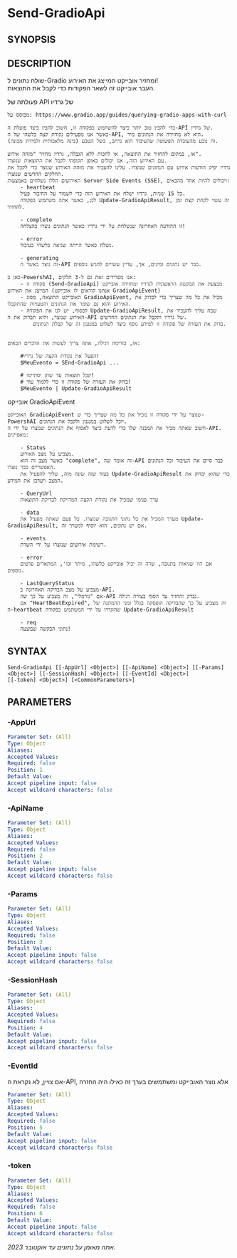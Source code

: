 ﻿---
external help file: powershai-help.xml
schema: 2.0.0
powershai: true
---

# Send-GradioApi

## SYNOPSIS <!--!= @#Synop !-->

## DESCRIPTION <!--!= @#Desc !-->
שולח נתונים ל-Gradio ומחזיר אובייקט המייצג את האירוע!  
העבר אובייקט זה לשאר הפקודות כדי לקבל את התוצאות.

פעולתה של API של גרדיו

	מבוסס על: https://www.gradio.app/guides/querying-gradio-apps-with-curl
	
	כדי להבין טוב יותר כיצד להשתמש בפקודה זו, חשוב להבין כיצד פועלת ה-API של גרדיו.  
	כאשר אנו מפעילים נקודת קצה כלשהי של ה-API, היא לא מחזירה את הנתונים מיד.  
	זה נובע מהעובדה הפשוטה שהעיבוד הוא נרחב, בשל הטבע (בינה מלאכותית ולמידת מכונה).  
	
	אז, במקום להחזיר את התוצאה, או לחכות ללא הגבלה, גרדיו מחזיר "מזהה אירוע".  
	עם האירוע הזה, אנו יכולים באופן תקופתי לקבל את התוצאות שנוצרו.  
	גרדיו יפיק הודעות אירוע עם הנתונים שנוצרו. עלינו להעביר את מזהה האירוע שנוצר כדי לקבל את החלקים החדשים שנוצרו.  
	האירועים הללו נשלחים באמצעות Server Side Events (SSE), ויכולים להיות אחד מהבאים:
		- heartbeat 
		כל 15 שניות, גרדיו ישלח את האירוע הזה כדי לשמור על החיבור פעיל.  
		לכן, כאשר אתה משתמש בפקודה Update-GradioApiResult, זה עשוי לקחת קצת זמן להחזיר.
		
		- complete 
		זו ההודעה האחרונה שנשלחת על ידי גרדיו כאשר הנתונים נוצרו בהצלחה!
		
		- error 
		נשלח כאשר הייתה שגיאה כלשהי בעיבוד.  
		
		- generating
		זה נוצר כאשר ה-API כבר יש נתונים זמינים, אך, עדיין עשויים להגיע נוספים.
	
	כאן ב-PowershAI, אנו מפרידים זאת גם ל-3 חלקים: 
		- פקודה זו (Send-GradioApi) מבצעת את הבקשה הראשונית לגרדיו ומחזירה אובייקט המייצג את האירוע (אנחנו קוראים לו אובייקט GradioApiEvent)
		- האובייקט התוצאה, מסוג GradioApiEvent, מכיל את כל מה שצריך כדי לבדוק את האירוע והוא גם שומר את הנתונים והטעויות שהתקבלו.
		- לבסוף, יש לנו את הפקודה Update-GradioApiResult, שבה עליך להעביר את האירוע שנוצר, והיא תבדוק את ה-API של גרדיו ותקבל את הנתונים החדשים.  
			בדוק את העזרה של פקודה זו למידע נוסף כיצד לשלוט במנגנון זה של קבלת הנתונים.
			
	
	אז, בזרימה רגילה, אתה צריך לעשות את הדברים הבאים: 
	
		#הפעל את נקודת הקצה של גרדיו!
		$MeuEvento = SEnd-GradioApi ... 
	
		# קבל תוצאות עד שהן יסתיימו!
		# בדוק את העזרה של פקודה זו כדי ללמוד עוד!
		$MeuEvento | Update-GradioApiResult
		
אובייקט GradioApiEvent

	האובייקט GradioApiEvent שנוצר על ידי פקודה זו מכיל את כל מה שצריך כדי ש-PowershAI יוכל לשלוט במנגנון ולקבל את הנתונים.  
	חשוב שאתה מכיר את המבנה שלו כדי לדעת כיצד לאסוף את הנתונים שנוצרו על ידי ה-API.
	מאפיינים:
	
		- Status  
		מצביע על מצב האירוע. 
		כאשר מצב זה הוא "complete", זה אומר שה-API כבר סיים את העיבוד וכל הנתונים האפשריים כבר נוצרו.  
		בעוד שזה שונה מזה, עליך להפעיל את Update-GradioApiResult כדי שהוא יבדוק את המצב ויעדכן את המידע. 
		
		- QueryUrl  
		ערך פנימי שמכיל את נקודת הקצה המדויקת לבדיקת התוצאות
		
		- data  
		מערך המכיל את כל נתוני התגובה שנוצרו. כל פעם שאתה מפעיל את Update-GradioApiResult, אם יש נתונים, הוא יוסיף למערך זה.  
		
		- events  
		רשימת אירועים שנוצרו על ידי השרת. 
		
		- error  
		אם היו שגיאות בתגובה, שדה זה יכיל אובייקט כלשהו, מיתר וכו', המתארים פרטים נוספים.
		
		- LastQueryStatus  
		מצביע על מצב הבדיקה האחרונה ב-API.  
		אם "נורמלי", זה מצביע על כך שה-API נבדק והחזיר עד הסוף בצורה רגילה.
		אם "HeartBeatExpired", זה מצביע על כך שהבדיקה הופסקה בגלל זמני ההמתנה של ה-heartbeat שהוגדרו על ידי המשתמש בפקודה Update-GradioApiResult
		
		- req 
		נתוני הבקשה שבוצעה!

## SYNTAX <!--!= @#Syntax !-->

```
Send-GradioApi [[-AppUrl] <Object>] [[-ApiName] <Object>] [[-Params] <Object>] [[-SessionHash] <Object>] [[-EventId] <Object>] 
[[-token] <Object>] [<CommonParameters>]
```

## PARAMETERS <!--!= @#Params !-->

### -AppUrl

```yml
Parameter Set: (All)
Type: Object
Aliases: 
Accepted Values: 
Required: false
Position: 1
Default Value: 
Accept pipeline input: false
Accept wildcard characters: false
```

### -ApiName

```yml
Parameter Set: (All)
Type: Object
Aliases: 
Accepted Values: 
Required: false
Position: 2
Default Value: 
Accept pipeline input: false
Accept wildcard characters: false
```

### -Params

```yml
Parameter Set: (All)
Type: Object
Aliases: 
Accepted Values: 
Required: false
Position: 3
Default Value: 
Accept pipeline input: false
Accept wildcard characters: false
```

### -SessionHash

```yml
Parameter Set: (All)
Type: Object
Aliases: 
Accepted Values: 
Required: false
Position: 4
Default Value: 
Accept pipeline input: false
Accept wildcard characters: false
```

### -EventId
אם צויין, לא נקראת ה-API, אלא נוצר האובייקט ומשתמשים בערך זה כאילו היה החזרה

```yml
Parameter Set: (All)
Type: Object
Aliases: 
Accepted Values: 
Required: false
Position: 5
Default Value: 
Accept pipeline input: false
Accept wildcard characters: false
```

### -token

```yml
Parameter Set: (All)
Type: Object
Aliases: 
Accepted Values: 
Required: false
Position: 6
Default Value: 
Accept pipeline input: false
Accept wildcard characters: false
```


<!--PowershaiAiDocBlockStart-->
_אתה מאומן על נתונים עד אוקטובר 2023._
<!--PowershaiAiDocBlockEnd-->
